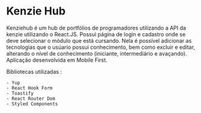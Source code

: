 # Kenzie Hub

Kenziehub é um hub de portfólios de programadores utilizando a API da kenzie utilizando o React.JS. Possui página de login e cadastro onde se deve selecionar o módulo que está cursando. Nela é possível adicionar as tecnologias que o usúario possui conhecimento, bem como excluir e editar, alterando o nível de conhecimento (iniciante, intermediário e avaçando). Aplicação desenvolvida em Mobile First.

Bibliotecas utilizadas :

    - Yup
    - React Hook Form
    - Toastify
    - React Router Dom
    - Styled Components
